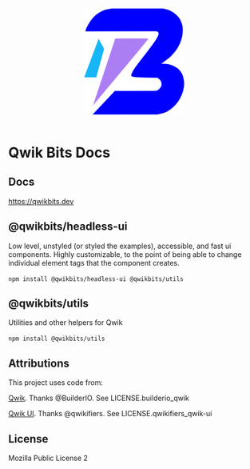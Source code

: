<p align="center">
  <br>
  <img width="200" src="./apps/docs/public/qwikbits.svg" alt="Qwik BIts">
  <br>
  <br>
</p>

# Qwik Bits Docs


## Docs


https://qwikbits.dev

## @qwikbits/headless-ui
Low level, unstyled (or styled the examples), accessible, and fast ui components. Highly customizable, to the point of being able to change individual element tags that the component creates.

`npm install @qwikbits/headless-ui @qwikbits/utils`

## @qwikbits/utils
Utilities and other helpers for Qwik 

`npm install @qwikbits/utils`

## Attributions


This project uses code from:

<a href="https://github.com/BuilderIO/qwik">Qwik</a>. Thanks @BuilderIO.
See LICENSE.builderio_qwik

<a href="https://github.com/qwikifiers/qwik-ui">Qwik UI</a>. Thanks @qwikifiers.
See LICENSE.qwikifiers_qwik-ui


## License

Mozilla Public License 2
